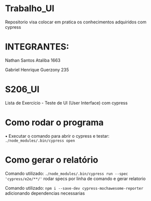 # Trabalho_UI
Repositorio visa colocar em pratica os conhecimentos adquiridos com cypress

# INTEGRANTES:
Nathan Santos Ataliba 1663

Gabriel Henrique Guerzony 235

# S206_UI

Lista de Exercício - Teste de UI (User Interface) com cypress

# Como rodar o programa
 
  • Executar o comando para abrir o cypress e testar: ```./node_modules/.bin/cypress open```

# Como gerar o relatório

Comando utilizado: ```./node_modules/.bin/cypress run --spec 'cypress/e2e/**/'``` rodar specs por linha de comando e gerar relatorio

Comando utilizado: ```npm i --save-dev cypress-mochawesome-reporter``` adicionando dependencias necessarias 



